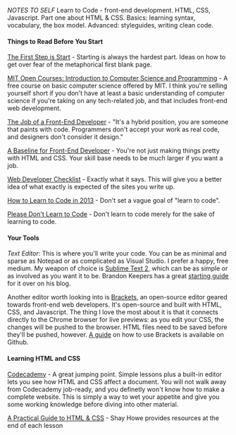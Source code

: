 _NOTES TO SELF_ Learn to Code - front-end development. HTML, CSS, Javascript. Part one about HTML & CSS. Basics: learning syntax, vocabulary, the box model. Advanced: styleguides, writing clean code.

#### Things to Read Before You Start

[The First Step is Start](http://37signals.com/svn/posts/2538-the-first-step-is-to-start) - Starting is always the hardest part. Ideas on how to get over fear of the metaphorical first blank page.

[MIT Open Courses: Introduction to Computer Science and Programming](http://ocw.mit.edu/courses/electrical-engineering-and-computer-science/6-00sc-introduction-to-computer-science-and-programming-spring-2011/) - A free course on basic computer science offered by MIT. I think you're selling yourself short if you don't have at least a basic understanding of computer science if you're taking on any tech-related job, and that includes front-end web development.

[The Job of a Front-End Developer](http://www.onlinetools.org/articles/fed2.html) - "It's a hybrid position, you are someone that paints with code. Programmers don't accept your work as real code, and designers don't consider it design."

[A Baseline for Front-End Developer](http://rmurphey.com/blog/2012/04/12/a-baseline-for-front-end-developers/) - You're not just making things pretty with HTML and CSS. Your skill base needs to be much larger if you want a job.

[Web Developer Checklist](http://webdevchecklist.com/) - Exactly what it says. This will give you a better idea of what exactly is expected of the sites you write up.

[How to Learn to Code in 2013](http://blog.enoughtobedanger.us/how-to-learn-to-code-in-2013/) - Don't set a vague goal of "learn to code".

[Please Don't Learn to Code](http://www.codinghorror.com/blog/2012/05/please-dont-learn-to-code.html) - Don't learn to code merely for the sake of learning to code.

#### Your Tools

_Text Editor_: This is where you'll write your code. You can be as minimal and sparse as Notepad or as complicated as Visual Studio. I prefer a happy, free medium. My weapon of choice is [Sublime Text 2](http://www.sublimetext.com/2), which can be as simple or as involved as you want it to be. Brandon Keepers has a great [starting guide](http://opensoul.org/blog/archives/2012/01/12/getting-started-with-sublime-text-2/) for it over on his blog. 

Another editor worth looking into is [Brackets](http://brackets.io/), an open-source editor geared towards front-end web developers. It's open-source and built with HTML, CSS, and Javascript. The thing I love the most about it is that it connects directly to the Chrome browser for live previews: as you edit your CSS, the changes will be pushed to the browser. HTML files need to be saved before they'll be pushed, however. [A guide](https://github.com/adobe/brackets/wiki/How-to-Use-Brackets) on how to use Brackets is available on Github.

#### Learning HTML and CSS

[Codecademy](http://www.codecademy.com) - A great jumping point. Simple lessons plus a built-in editor lets you see how HTML and CSS affect a document. You will not walk away from Codecademy job-ready, and you definetly won't know how to make a complete website. This is simply a way to wet your appetite and give you some working knowledge before diving into other material.

[A Practical Guide to HTML & CSS](http://learn.shayhowe.com/) - Shay Howe provides resources at the end of each lesson 

